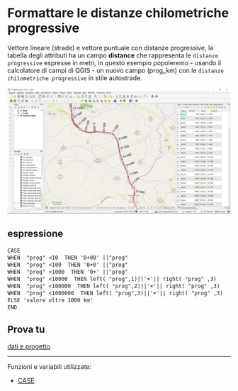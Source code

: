# Formattare le distanze chilometriche progressive 

Vettore lineare (strade) e vettore puntuale con distanze progressive, la tabella degli attributi ha un campo **distance** che rappresenta le `distanze progressive` espresse in metri, in questo esempio popoleremo - usando il calcolatore di campi di QGIS - un nuovo campo (prog_km) con le `distanze chilometriche progressive` in stile autostrade.

![](../img/esempi/distanze_progr_km/distanze01.png)

## espressione

```
CASE 
WHEN  "prog" <10  THEN '0+00' ||"prog"  
WHEN  "prog" <100  THEN '0+0' ||"prog" 
WHEN  "prog" <1000  THEN '0+' ||"prog" 
WHEN  "prog" <10000  THEN left( "prog",1)||'+'|| right( "prog" ,3)
WHEN  "prog" <100000  THEN left( "prog",2)||'+'|| right( "prog" ,3)
WHEN  "prog" <1000000  THEN left( "prog",3)||'+'|| right( "prog" ,3)
ELSE 'valore oltre 1000 km'
END
```

## Prova tu

[dati e progetto](https://github.com/opendatasicilia/HfcQGIS-md/raw/main/docs/prova_tu/rotazione_pattern_lineare.zip)

---

Funzioni e variabili utilizzate:

* [CASE](../gr_funzioni/condizioni/condizioni_unico.md#CASE)
